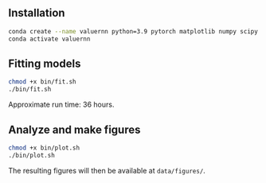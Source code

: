 ## Installation

```bash
conda create --name valuernn python=3.9 pytorch matplotlib numpy scipy scikit-learn
conda activate valuernn
```

## Fitting models

```bash
chmod +x bin/fit.sh
./bin/fit.sh
```

Approximate run time: 36 hours.

## Analyze and make figures

```bash
chmod +x bin/plot.sh
./bin/plot.sh
```

The resulting figures will then be available at `data/figures/`.
